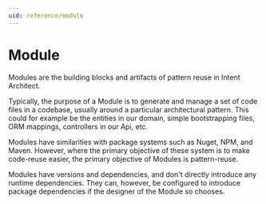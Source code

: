 ```yaml
---
uid: reference/module
---
```

# Module

Modules are the building blocks and artifacts of pattern reuse in Intent Architect.

Typically, the purpose of a Module is to generate and manage a set of code files in a codebase, usually around a particular architectural pattern. This could for example be the entities in our domain, simple bootstrapping files, ORM mappings, controllers in our Api, etc.

Modules have similarities with package systems such as Nuget, NPM, and Maven. However, where the primary objective of these system is to make code-reuse easier, the primary objective of Modules is pattern-reuse.

Modules have versions and dependencies, and don't directly introduce any runtime dependencies. They can, however, be configured to introduce package dependencies if the designer of the Module so chooses.